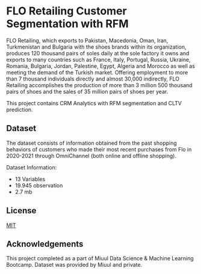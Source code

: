 
# FLO Retailing Customer Segmentation with RFM

FLO Retailing, which exports to Pakistan, Macedonia, Oman, Iran, Turkmenistan and Bulgaria with the shoes brands within its organization, produces 120 thousand pairs of soles daily at the sole factory it owns and exports to many countries such as France, Italy, Portugal, Russia, Ukraine, Romania, Bulgaria, Jordan, Palestine, Egypt, Algeria and Morocco as well as meeting the demand of the Turkish market.
Offering employment to more than 7 thousand individuals directly and almost 30,000 indirectly, FLO Retailing accomplishes the production of more than 3 million 500 thousand pairs of shoes and the sales of 35 million pairs of shoes per year.

This project contains CRM Analytics with RFM segmentation and CLTV prediction.



## Dataset
The dataset consists of information obtained from the past shopping behaviors of customers who made their most recent purchases from Flo in 2020-2021 through OmniChannel (both online and offline shopping).

Dataset Information:
- 13 Variables
- 19.945 observation
- 2.7 mb
## License

[MIT](https://choosealicense.com/licenses/mit/)


## Acknowledgements

This project completed as a part of Miuul Data Science & Machine Learning Bootcamp. Dataset was provided by Miuul and private.
